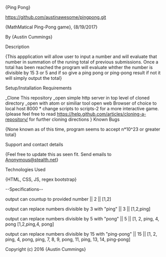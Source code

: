 {Ping Pong}

https://github.com/austinawesome/pingpong.git

{MathMatical Ping-Pong game}, {8/19/2017}

By {Austin Cummings}

Description

{This appplication will allow user to input a number and will evaluate that number in summation of the runing total of previous submissions. Once a total has been reached the program will evaluate whther the number is divisible by 15 3 or 5 and if so give a ping pong or ping-pong result if not it will simply output the total}

Setup/Installation Requirements

_Clone This repository
_open simple http server in top level of cloned directory
_open with atom or similiar tool
open web Browser of choice to local host 8000 * change scripts to scripts-2 for a more interactive game. {please feel free to read https://help.github.com/articles/cloning-a-repository/ for further cloning directions }
Known Bugs

{None known as of this time, program seems to accept n*10^23 or greater total}

Support and contact details

{Feel free to update this as seen fit. Send emails to Anonymous@stealth.net}

Technologies Used

{HTML, CSS, JS, regex bootstrap}

--Specifications--

output can countup to provided number                        || 2  || [1,2]

output can replace numbers divisible by 3 with "ping"       || 3  || [1,2,ping]

output can replace  numbers divisible by 5 with "pong"       || 5  || [1, 2, ping, 4, pong [1,2,ping,4, pong]

output can replace numbers divisible by 15 with "ping-pong" || 15 || [1, 2, ping, 4, pong, ping, 7, 8, 9, pong, 11, ping, 13, 14, ping-pong]

Copyright (c) 2016 {Austin Cummings}
